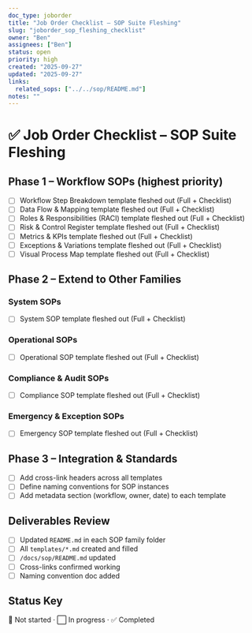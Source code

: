 ```yaml
---
doc_type: joborder
title: "Job Order Checklist – SOP Suite Fleshing"
slug: "joborder_sop_fleshing_checklist"
owner: "Ben"
assignees: ["Ben"]
status: open
priority: high
created: "2025-09-27"
updated: "2025-09-27"
links:
  related_sops: ["../../sop/README.md"]
notes: ""
---
```


# ✅ Job Order Checklist – SOP Suite Fleshing

## Phase 1 – Workflow SOPs (highest priority)
- [ ] Workflow Step Breakdown template fleshed out (Full + Checklist)  
- [ ] Data Flow & Mapping template fleshed out (Full + Checklist)  
- [ ] Roles & Responsibilities (RACI) template fleshed out (Full + Checklist)  
- [ ] Risk & Control Register template fleshed out (Full + Checklist)  
- [ ] Metrics & KPIs template fleshed out (Full + Checklist)  
- [ ] Exceptions & Variations template fleshed out (Full + Checklist)  
- [ ] Visual Process Map template fleshed out (Full + Checklist)  

## Phase 2 – Extend to Other Families
### System SOPs
- [ ] System SOP template fleshed out (Full + Checklist)  

### Operational SOPs
- [ ] Operational SOP template fleshed out (Full + Checklist)  

### Compliance & Audit SOPs
- [ ] Compliance SOP template fleshed out (Full + Checklist)  

### Emergency & Exception SOPs
- [ ] Emergency SOP template fleshed out (Full + Checklist)  

## Phase 3 – Integration & Standards
- [ ] Add cross-link headers across all templates  
- [ ] Define naming conventions for SOP instances  
- [ ] Add metadata section (workflow, owner, date) to each template  

## Deliverables Review
- [ ] Updated `README.md` in each SOP family folder  
- [ ] All `templates/*.md` created and filled  
- [ ] `/docs/sop/README.md` updated  
- [ ] Cross-links confirmed working  
- [ ] Naming convention doc added  

## Status Key
🔲 Not started · ⬜ In progress · ✅ Completed

